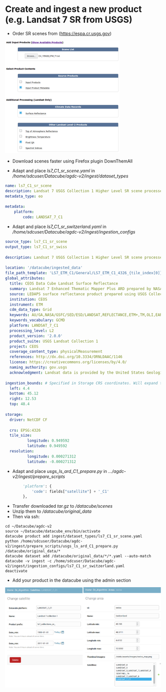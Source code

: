 # Create and ingest a new product (e.g. Landsat 7 SR from USGS)
* Order SR scenes from (https://espa.cr.usgs.gov)

![](../media/ordering_ESPA.png)

* Download scenes faster using Firefox plugin DownThemAll

* Adapt and place *ls7_C1_sr_scene.yaml* in */home/sdcuser/Datacube/agdc-v2/ingest/dataset_types*
```yaml
name: ls7_C1_sr_scene
description: Landsat 7 USGS Collection 1 Higher Level SR scene processed using LEDAPS. 30m UTM based projection.
metadata_type: eo

metadata:
    platform:
        code: LANDSAT_7_C1
```
* Adapt and place *ls7_C1_sr_switzerland.yaml* in */home/sdcuser/Datacube/agdc-v2/ingest/ingestion_configs*
```yaml
source_type: ls7_C1_sr_scene
output_type: ls7_C1_sr_swiss

description: Landsat 7 USGS Collection 1 Higher Level SR scene processed using LEDAPS. Resampled to 30m EPSG:4326 projection with a sub degree tile size.

location: '/datacube/ingested_data'
file_path_template: 'LS7_ETM_C1/General/LS7_ETM_C1_4326_{tile_index[0]}_{tile_index[1]}_{start_time}.nc'
global_attributes:
  title: CEOS Data Cube Landsat Surface Reflectance
  summary: Landsat 7 Enhanced Thematic Mapper Plus ARD prepared by NASA on behalf of CEOS.
  source: LEDAPS surface reflectance product prepared using USGS Collection 1 data.
  institution: CEOS
  instrument: ETM
  cdm_data_type: Grid
  keywords: AU/GA,NASA/GSFC/SED/ESD/LANDSAT,REFLECTANCE,ETM+,TM,OLI,EARTH SCIENCE
  keywords_vocabulary: GCMD
  platform: LANDSAT_7_C1
  processing_level: L2
  product_version: '2.0.0'
  product_suite: USGS Landsat Collection 1
  project: CEOS
  coverage_content_type: physicalMeasurement
  references: http://dx.doi.org/10.3334/ORNLDAAC/1146
  license: https://creativecommons.org/licenses/by/4.0/
  naming_authority: gov.usgs
  acknowledgment: Landsat data is provided by the United States Geological Survey (USGS).

ingestion_bounds: # Specified in Storage CRS coordinates. Will expand to tile boundaries.
  left: 4.4
  bottom: 45.12
  right: 12.53
  top: 48.4

storage:
  driver: NetCDF CF

  crs: EPSG:4326
  tile_size:
          longitude: 0.949592
          latitude: 0.949592
  resolution:
          longitude: 0.000271312
          latitude: -0.000271312
```
* Adapt and place *usgs_ls_ard_C1_prepare.py* in *.../agdc-v2/ingest/prepare_scripts*
```python
        'platform': {
            'code': fields["satellite"] + '_C1'
        },
```
* Transfer downloaded *tar.gz* to */datacube/scenes*
* Unzip them to */datacube/original_data*
* Then via ssh:
```
cd ~/Datacube/agdc-v2
source ~/Datacube/datacube_env/bin/activate
datacube product add ingest/dataset_types/ls7_C1_sr_scene.yaml
python /home/sdcuser/Datacube/agdc-v2/ingest/prepare_scripts/usgs_ls_ard_C1_prepare.py /datacube/original_data/*
datacube dataset add /datacube/original_data/*/*.yaml --auto-match
datacube -v ingest -c /home/sdcuser/Datacube/agdc-v2/ingest/ingestion_configs/ls7_C1_sr_switzerland.yaml
deactivate
```
* Add your product in the datacube using the admin section

![](../media/admin_new_product.png)

